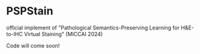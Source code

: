 # PSPStain
official implement of "Pathological Semantics-Preserving Learning for H&E-to-IHC Virtual Staining" (MICCAI 2024)

Code will come soon!
